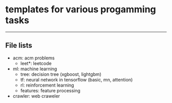 # templates for various progamming tasks

------

## File lists

* acm: acm problems
	* leet\*: leetcode
* ml: machine learning
	* tree: decision tree (xgboost, lightgbm)
	* tf: neural network in tensorflow (basic, mn, attention)
	* rl: reinforcement learning
	* features: feature processing
* crawler: web craweler

